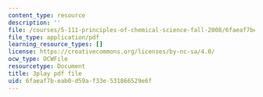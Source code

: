 ```yaml
---
content_type: resource
description: ''
file: /courses/5-111-principles-of-chemical-science-fall-2008/6faeaf7beab0d59af33e531866529e6f_f7RRqxv2pzg.pdf
file_type: application/pdf
learning_resource_types: []
license: https://creativecommons.org/licenses/by-nc-sa/4.0/
ocw_type: OCWFile
resourcetype: Document
title: 3play pdf file
uid: 6faeaf7b-eab0-d59a-f33e-531866529e6f
---
```

